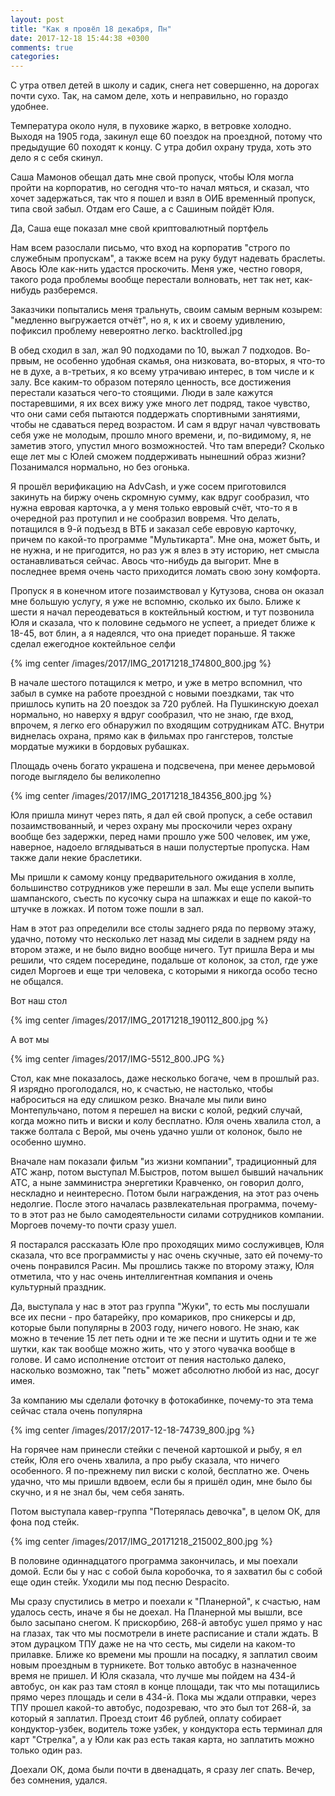 ```yaml
---
layout: post
title: "Как я провёл 18 декабря, Пн"
date: 2017-12-18 15:44:38 +0300
comments: true
categories: 
---
```

С утра отвел детей в школу и садик, снега нет совершенно, на дорогах почти сухо. Так, на самом деле, хоть и неправильно, но гораздо удобнее.

Температура около нуля, в пуховике жарко, в ветровке холодно. Выходя на 1905 года, закинул еще 60 поездок на проездной, потому что предыдущие 60 походят к концу. С утра добил охрану труда, хоть это дело я с себя скинул.

Саша Мамонов обещал дать мне свой пропуск, чтобы Юля могла пройти на корпоратив, но сегодня что-то начал мяться, и сказал, что хочет задержаться, так что я пошел и взял в ОИБ временный пропуск, типа свой забыл. Отдам его Саше, а с Сашиным пойдёт Юля.

Да, Саша еще показал мне свой криптовалютный портфель

Нам всем разослали письмо, что вход на корпоратив "строго по служебным пропускам", а также всем на руку будут надевать браслеты. Авось Юле как-нить удастся проскочить. Меня уже, честно говоря, такого рода проблемы вообще перестали волновать, нет так нет, как-нибудь разберемся.

Заказчики попытались меня тральнуть, своим самым верным козырем: "медленно выгружается отчёт", но я, к их и своему удивлению, пофиксил проблему невероятно легко. backtrolled.jpg

В обед сходил в зал, жал 90 подходами по 10, выжал 7 подходов. Во-првым, не особенно удобная скамья, она низковата, во-вторых, я что-то не в духе, а в-третьих, я ко всему утрачиваю интерес, в том числе и к залу. Все каким-то образом потеряло ценность, все достижения перестали казаться чего-то стоящими. Люди в зале кажутся постаревшими, я их всех вижу уже много лет подряд, такое чувство, что они сами себя пытаются поддержать спортивными занятиями, чтобы не сдаваться перед возрастом. И сам я вдруг начал чувствовать себя уже не молодым, прошло много времени, и, по-видимому, я, не заметив этого, упустил много возможностей. Что там впереди? Сколько еще лет мы с Юлей сможем поддерживать нынешний образ жизни? Позанимался нормально, но без огонька.

Я прошёл верификацию на AdvCash, и уже сосем приготовился закинуть на биржу очень скромную сумму, как вдруг сообразил, что нужна евровая карточка, а у меня только евровый счёт, что-то я в очередной раз протупил и не сообразил вовремя. Что делать, потащился в 9-й подъезд в ВТБ и заказал себе евровую карточку, причем по какой-то программе "Мультикарта". Мне она, может быть, и не нужна, и не пригодится, но раз уж я влез в эту историю, нет смысла останавливаться сейчас. Авось что-нибудь да выгорит. Мне в последнее время очень часто приходится ломать свою зону комфорта.

Пропуск я в конечном итоге позаимствовал у Кутузова, снова он оказал мне большую услугу, я уже не вспомню, сколько их было. Ближе к шести я начал переодеваться в коктейльный костюм, и тут позвонила Юля и сказала, что к половине седьмого не успеет, а приедет ближе к 18-45, вот блин, а я надеялся, что она приедет пораньше. Я также сделал ежегодное коктейльное селфи

{% img center /images/2017/IMG_20171218_174800_800.jpg %}

В начале шестого потащился к метро, и уже в метро вспомнил, что забыл в сумке на работе проездной с новыми поездками, так что пришлось купить на 20 поездок за 720 рублей. На Пушкинскую доехал нормально, но наверху я вдруг сообразил, что не знаю, где вход, впрочем, я легко его обнаружил по входящим сотрудникам АТС. Внутри виднелась охрана, прямо как в фильмах про гангстеров, толстые мордатые мужики в бордовых рубашках.
 
Площадь очень богато украшена и подсвечена, при менее дерьмовой погоде выглядело бы великолепно

{% img center /images/2017/IMG_20171218_184356_800.jpg %}

Юля пришла минут через пять, я дал ей свой пропуск, а себе оставил позаимствованный, и через охрану мы проскочили через охрану вообще без задержки, перед нами прошло уже 500 человек, им уже, наверное, надоело вглядываться в наши полустертые пропуска. Нам также дали некие браслетики.

Мы пришли к самому концу предварительного ожидания в холле, большинство сотрудников уже перешли в зал. Мы еще успели выпить шампанского, съесть по кусочку сыра на шпажках и еще по какой-то штучке в ложках. И потом тоже пошли в зал.

Нам в этот раз определили все столы заднего ряда по первому этажу, удачно, потому что несколько лет назад мы сидели в заднем ряду на втором этаже, и не было видно вообще ничего. Тут пришла Вера и мы решили, что сядем посередине, подальше от колонок, за стол, где уже сидел Моргоев и еще три человека, с которыми я никогда особо тесно не общался.

Вот наш стол

{% img center /images/2017/IMG_20171218_190112_800.jpg %}

А вот мы

{% img center /images/2017/IMG-5512_800.JPG %}

Стол, как мне показалось, даже несколько богаче, чем в прошлый раз. Я изрядно проголодался, но, к счастью, не настолько, чтобы наброситься на еду слишком резко. Вначале мы пили вино Монтепульчано, потом я перешел на виски с колой, редкий случай, когда можно пить и виски и колу бесплатно. Юля очень хвалила стол, а также болтала с Верой, мы очень удачно ушли от колонок, было не особенно шумно.

Вначале нам показали фильм "из жизни компании", традиционный для АТС жанр, потом выступал М.Быстров, потом вышел бывший начальник АТС, а ныне замминистра энергетики Кравченко, он говорил долго, нескладно и неинтересно. Потом были награждения, на этот раз очень недолгие. После этого началась развлекательная программа, почему-то в этот раз не было самодеятельности силами сотрудников компании. Моргоев почему-то почти сразу ушел.

Я постарался рассказать Юле про проходящих мимо сослуживцев, Юля сказала, что все программисты у нас очень скучные, зато ей почему-то очень понравился Расин. Мы прошлись также по второму этажу, Юля отметила, что у нас очень интеллигентная компания и очень культурный праздник.

Да, выступала у нас в этот раз группа "Жуки", то есть мы послушали все их песни - про батарейку, про комариков, про сникерсы и др, которые были популярны в 2003 году, ничего нового. Не знаю, как можно в течение 15 лет петь одни и те же песни и шутить одни и те же шутки, как так вообще можно жить, что у этого чувачка вообще в голове. И само исполнение отстоит от пения настолько далеко, насколько возможно, так "петь" может абсолютно любой из нас, досуг имея.

За компанию мы сделали фоточку в фотокабинке, почему-то эта тема сейчас стала очень популярна

{% img center /images/2017/2017-12-18-74739_800.jpg %}

На горячее нам принесли стейки с печеной картошкой и рыбу, я ел стейк, Юля его очень хвалила, а про рыбу сказала, что ничего особенного. Я по-прежнему пил виски с колой, бесплатно же. Очень удачно, что мы пришли вдвоем, если бы я пришёл один, мне было бы скучно, и я не знал бы, чем себя занять.

Потом выступала кавер-группа "Потерялась девочка", в целом ОК, для фона под стейк.

{% img center /images/2017/IMG_20171218_215002_800.jpg %}

В половине одиннадцатого программа закончилась, и мы поехали домой. Если бы у нас с собой была коробочка, то я захватил бы с собой еще один стейк. Уходили мы под песню Despacito.

Мы сразу спустились в метро и поехали к "Планерной", к счастью, нам удалось сесть, иначе я бы не доехал. На Планерной мы вышли, все было засыпано снегом. К прискорбию, 268-й автобус ушел прямо у нас на глазах, так что мы посмотрели в инете расписание и стали ждать. В этом дурацком ТПУ даже не на что сесть, мы сидели на каком-то прилавке. Ближе ко времени мы прошли на посадку, я заплатил своим новым проездным в турникете. Вот только автобус в назначенное время не пришел. И Юля сказала, что лучше мы пойдем на 434-й автобус, он как раз там стоял в конце площади, так что мы потащились прямо через площадь и сели в 434-й. Пока мы ждали отправки, через ТПУ прошел какой-то автобус, подозреваю, что это был тот 268-й, за который я заплатил. Проезд стоит 46 рублей, оплату собирает кондуктор-узбек, водитель тоже узбек, у кондуктора есть терминал для карт "Стрелка", а у Юли как раз есть такая карта, но заплатить можно только один раз.

Доехали ОК, дома были почти в двенадцать, я сразу лег спать. Вечер, без сомнения, удался.